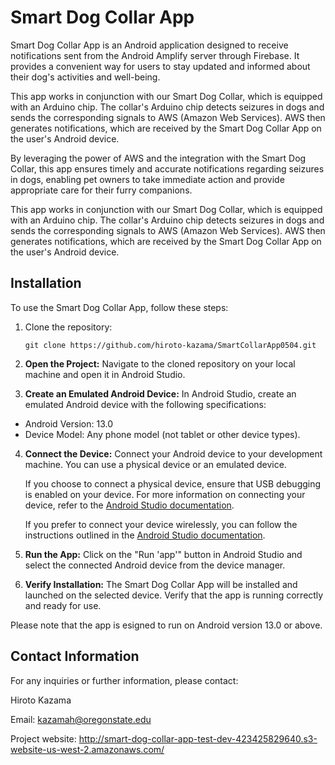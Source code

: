 # Smart Dog Collar App

Smart Dog Collar App is an Android application designed to receive notifications sent from the Android Amplify server through Firebase. It provides a convenient way for users to stay updated and informed about their dog's activities and well-being.

This app works in conjunction with our Smart Dog Collar, which is equipped with an Arduino chip. The collar's Arduino chip detects seizures in dogs and sends the corresponding signals to AWS (Amazon Web Services). AWS then generates notifications, which are received by the Smart Dog Collar App on the user's Android device.

By leveraging the power of AWS and the integration with the Smart Dog Collar, this app ensures timely and accurate notifications regarding seizures in dogs, enabling pet owners to take immediate action and provide appropriate care for their furry companions.

This app works in conjunction with our Smart Dog Collar, which is equipped with an Arduino chip. The collar's Arduino chip detects seizures in dogs and sends the corresponding signals to AWS (Amazon Web Services). AWS then generates notifications, which are received by the Smart Dog Collar App on the user's Android device.

## Installation

To use the Smart Dog Collar App, follow these steps:

1. Clone the repository:

    `git clone https://github.com/hiroto-kazama/SmartCollarApp0504.git`
  
2. **Open the Project:** Navigate to the cloned repository on your local machine and open it in Android Studio.

3. **Create an Emulated Android Device:** In Android Studio, create an emulated Android device with the following specifications:
- Android Version: 13.0
- Device Model: Any phone model (not tablet or other device types).

4. **Connect the Device:** Connect your Android device to your development machine. You can use a physical device or an emulated device.

    If you choose to connect a physical device, ensure that USB debugging is enabled on your device. For more information on connecting your device, refer to the [Android Studio documentation](https://developer.android.com/studio/run/device).

    If you prefer to connect your device wirelessly, you can follow the instructions outlined in the [Android Studio documentation](https://developer.android.com/studio/run/device#wireless).

5. **Run the App:** Click on the "Run 'app'" button in Android Studio and select the connected Android device from the device manager.

6. **Verify Installation:** The Smart Dog Collar App will be installed and launched on the selected device. Verify that the app is running correctly and ready for use.

Please note that the app is esigned to run on Android version 13.0 or above.

## Contact Information

For any inquiries or further information, please contact:

Hiroto Kazama  

Email: kazamah@oregonstate.edu

Project website: http://smart-dog-collar-app-test-dev-423425829640.s3-website-us-west-2.amazonaws.com/
